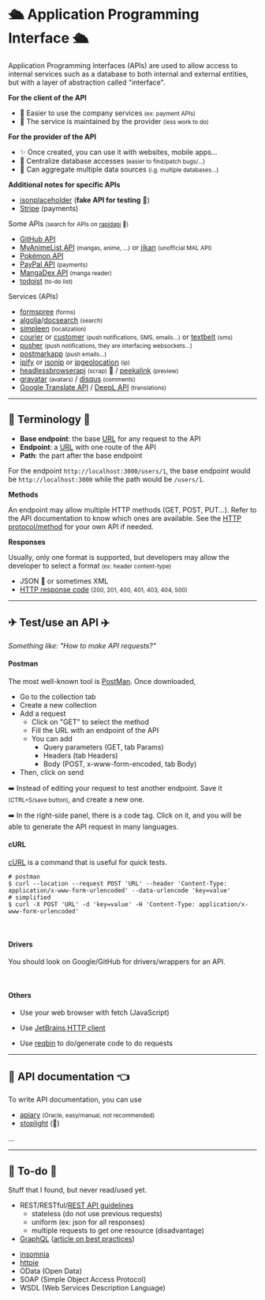 # 🛳️ Application Programming Interface 🛳️

<div class="row row-cols-md-2 mt-4"><div>

Application Programming Interfaces (APIs) are used to allow access to internal services such as a database to both internal and external entities, but with a layer of abstraction called "interface".

**For the client of the API**

* 💐 Easier to use the company services <small>(ex: payment APIs)</small>
* 🍹 The service is maintained by the provider <small>(less work to do)</small>

**For the provider of the API**

* ✨ Once created, you can use it with websites, mobile apps...
* 🍹 Centralize database accesses <small>(easier to find/patch bugs/...)</small>
* 💎 Can aggregate multiple data sources <small>(i.g. multiple databases...)</small>
 
**Additional notes for specific APIs**

* [jsonplaceholder](https://jsonplaceholder.typicode.com/) (**fake API for testing** 🚀)
* [Stripe](../more/stripe/index.md) (payments)
</div><div>

Some APIs <small>(search for APIs on [rapidapi](https://rapidapi.com/hub) 🚀)</small>

* [GitHub API](https://docs.github.com/en/rest/guides/getting-started-with-the-rest-api)
* [MyAnimeList API](https://myanimelist.net/apiconfig/references/api/v2) <small>(mangas, anime, ...)</small> or [jikan](https://jikan.moe/) <small>(unofficial MAL API)</small>
* [Pokémon API](https://pokeapi.co/)
* [PayPal API](https://developer.paypal.com/docs/api/overview/) <small>(payments)</small>
* [MangaDex API](https://api.mangadex.org/docs/) <small>(manga reader)</small>
* [todoist](https://todoist.com/) <small>(to-do list)</small>

Services (APIs)

* [formspree](https://formspree.io/) <small>(forms)</small>
* [algolia](https://www.algolia.com/)/[docsearch](https://github.com/algolia/docsearch) <small>(search)</small>
* [simpleen](https://simpleen.io/) <small>(localization)</small>
* [courier](https://www.courier.com/) or [customer](https://customer.io/) <small>(push notifications, SMS, emails...)</small> or [textbelt](https://textbelt.com/) <small>(sms)</small>
* [pusher](https://pusher.com/) <small>(push notifications, they are interfacing websockets...)</small>
* [postmarkapp](https://postmarkapp.com/) <small>(push emails...)</small>
* [ipify](https://www.ipify.org/) or [jsonip](https://jsonip.com/) or [ipgeolocation](https://ipgeolocation.io/) <small>(ip)</small>
* [headlessbrowserapi](https://headlessbrowserapi.com/) <small>(scrap)</small> 🚀 / [peekalink](https://www.peekalink.io/) <small>(preview)</small>
* [gravatar](https://en.gravatar.com/) <small>(avatars)</small> / [disqus](https://disqus.com/api/docs/) <small>(comments)</small>
* [Google Translate API](https://translate.googleapis.com/translate_a/single?client=gtx&sl=ko&tl=en&dt=t&q=176) / [DeepL API](https://www.deepl.com/pro-api) <small>(translations)</small>

</div></div>

<hr class="sep-both">

## 📖 Terminology 📖

<div class="row row-cols-md-2 mt-4"><div>

* **Base endpoint**: the base [URL](/programming-languages/web/_general/random/url.md) for any request to the API
* **Endpoint**: a [URL](/programming-languages/web/_general/random/url.md) with one route of the API
* **Path**: the part after the base endpoint

For the endpoint `http://localhost:3000/users/1`, the base endpoint would be `http://localhost:3000` while the path would be `/users/1`.
</div><div>

**Methods**

An endpoint may allow multiple HTTP methods (GET, POST, PUT...). Refer to the API documentation to know which ones are available. See the [HTTP protocol/method](/operating-systems/networking/protocols/http.md) for your own API if needed.

**Responses**

Usually, only one format is supported, but developers may allow the developer to select a format <small>(ex: header content-type)</small>

* JSON 💫 or sometimes XML
* [HTTP response code](/operating-systems/networking/protocols/http.md) <small>(200, 201, 400, 401, 403, 404, 500)</small>
</div></div>

<hr class="sep-both">

## ✈  Test/use an API ️✈️

*Something like: "How to make API requests?"*

<div class="row row-cols-md-2 mt-4"><div>

#### Postman

The most well-known tool is [PostMan](https://www.postman.com/). Once downloaded,

* Go to the collection tab
* Create a new collection
* Add a request
  * Click on "GET" to select the method
  * Fill the URL with an endpoint of the API
  * You can add
    * Query parameters (GET, tab Params)
    * Headers (tab Headers)
    * Body (POST, x-www-form-encoded, tab Body)
* Then, click on send

➡️ Instead of editing your request to test another endpoint. Save it <small>(CTRL+S/save button)</small>, and create a new one.

➡️ In the right-side panel, there is a code tag. Click on it, and you will be able to generate the API request in many languages.
</div><div>

#### cURL

[cURL](/operating-systems/linux/commands/list.md#command-curl) is a command that is useful for quick tests.

```
# postman
$ curl --location --request POST 'URL' --header 'Content-Type: application/x-www-form-urlencoded' --data-urlencode 'key=value'
# simplified
$ curl -X POST 'URL' -d 'key=value' -H 'Content-Type: application/x-www-form-urlencoded'
```

<br>

#### Drivers

You should look on Google/GitHub for drivers/wrappers for an API.

<br>

#### Others

* Use your web browser with fetch (JavaScript)

* Use [JetBrains HTTP client](https://www.jetbrains.com/help/phpstorm/http-client-in-product-code-editor.html)

* Use [reqbin](https://reqbin.com/) to do/generate code to do requests
</div></div>

<hr class="sep-both">

## 🤙 API documentation 👈️

<div class="row row-cols-md-2 mt-4"><div>

To write API documentation, you can use

* [apiary](https://apiary.io/) <small>(Oracle, easy/manual, not recommended)</small>
* [stoplight](https://stoplight.io/) (👻)
</div><div>

...
</div></div>

<hr class="sep-both">

## 👻 To-do 👻

Stuff that I found, but never read/used yet.

<div class="row row-cols-md-2"><div>

* REST/RESTful/[REST API guidelines](https://github.com/controlook-zz/standards/blob/master/backend/rest-api-guidelines.md)
  * stateless (do not use previous requests)
  * uniform (ex: json for all responses)
  * multiple requests to get one resource (disadvantage)
* [GraphQL](https://graphql.org/) ([article on best practices](https://stepzen.com/blog/designing-graphql-apis-best-practices-and-learnings-from-rest-api-design))
</div><div>

* [insomnia](https://birdie0.github.io/discord-webhooks-guide/tools/insomnia.html)
* [httpie](https://birdie0.github.io/discord-webhooks-guide/tools/httpie.html)
* OData (Open Data)
* SOAP (Simple Object Access Protocol)
* WSDL (Web Services Description Language)

</div></div>